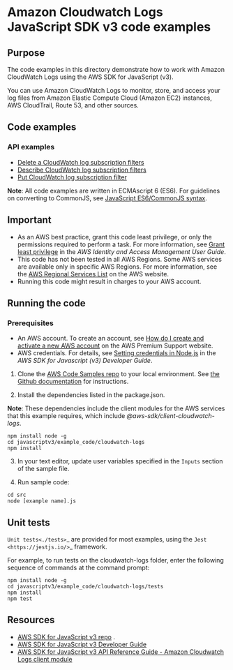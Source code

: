 # Amazon Cloudwatch Logs JavaScript SDK v3 code examples

## Purpose

The code examples in this directory demonstrate how to work with Amazon CloudWatch Logs
using the AWS SDK for JavaScript (v3).

You can use Amazon CloudWatch Logs to monitor, store, and access your log files from Amazon Elastic Compute Cloud (Amazon EC2) instances, AWS CloudTrail, Route 53, and other sources.

## Code examples

### API examples

-   [Delete a CloudWatch log subscription filters](src/deleteSubscriptionFilter.js)
-   [Describe CloudWatch log subscription filters](src/describeSubscriptionFilters.js)
-   [Put CloudWatch log subscription filter](src/putSubscriptionFilter.js)

**Note**: All code examples are written in ECMAscript 6 (ES6). For guidelines on converting to CommonJS, see
[JavaScript ES6/CommonJS syntax](https://docs.aws.amazon.com/sdk-for-javascript/v3/developer-guide/sdk-examples-javascript-syntax.html).

## Important

-   As an AWS best practice, grant this code least privilege, or only the
    permissions required to perform a task. For more information, see
    [Grant least privilege](https://docs.aws.amazon.com/IAM/latest/UserGuide/best-practices.html#grant-least-privilege)
    in the _AWS Identity and Access Management User Guide_.
-   This code has not been tested in all AWS Regions. Some AWS services are
    available only in specific AWS Regions. For more information, see the
    [AWS Regional Services List](https://aws.amazon.com/about-aws/global-infrastructure/regional-product-services/)
    on the AWS website.
-   Running this code might result in charges to your AWS account.

## Running the code

### Prerequisites

-   An AWS account. To create an account, see [How do I create and activate a new AWS account](https://aws.amazon.com/premiumsupport/knowledge-center/create-and-activate-aws-account/) on the AWS Premium Support website.
-   AWS credentials. For details, see [Setting credentials in Node.js](https://docs.aws.amazon.com/sdk-for-javascript/v3/developer-guide/setting-credentials-node.html) in the
    _AWS SDK for Javascript (v3) Developer Guide_.

1. Clone the [AWS Code Samples repo](https://github.com/picante-io/aws-doc-sdk-examples) to your local environment.
   See [the Github documentation](https://docs.github.com/en/github/creating-cloning-and-archiving-repositories/cloning-a-repository) for
   instructions.

2. Install the dependencies listed in the package.json.

**Note**: These dependencies include the client modules for the AWS services that this example requires,
which include _@aws-sdk/client-cloudwatch-logs_.

```
npm install node -g
cd javascriptv3/example_code/cloudwatch-logs
npm install
```

3. In your text editor, update user variables specified in the `Inputs` section of the sample file.

4. Run sample code:

```
cd src
node [example name].js
```

## Unit tests

`Unit tests<./tests>`_ are provided for most examples, using the `Jest <https://jestjs.io/>`_ framework.

For example, to run tests on the cloudwatch-logs folder, enter the following sequence of commands at the command prompt:

```
npm install node -g
cd javascriptv3/example_code/cloudwatch-logs/tests
npm install
npm test
```

## Resources

-   [AWS SDK for JavaScript v3 repo](https://github.com/aws/aws-sdk-js-v3) .
-   [AWS SDK for JavaScript v3 Developer Guide](https://docs.aws.amazon.com/sdk-for-javascript/v3/developer-guide/cloudwatch-examples.html)
-   [AWS SDK for JavaScript v3 API Reference Guide - Amazon Cloudwatch Logs client module](https://docs.aws.amazon.com/AWSJavaScriptSDK/v3/latest/clients/client-cloudwatch-logs/index.html)
